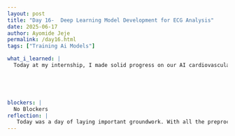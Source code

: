 ```yaml
---
layout: post
title: "Day 16-  Deep Learning Model Development for ECG Analysis"
date: 2025-06-17
author: Ayomide Jeje
permalink: /day16.html
tags: ["Training Ai Models"]

what_i_learned: |
  Today at my internship, I made solid progress on our AI cardiovascular project. I continued refining the model training pipeline for ECG-based disease detection using three types of preprocessed data: time-domain features, frequency-domain components, and spectrograms. With all datasets already split into train, validation, and test sets, I began building and testing the deep learning models.Worked on developing the 1D CNN architecture for time-domain waveform classification. Planned the architecture for the 1D CNN + Transformer hybrid model using the frequency-domain dataset.Reviewed the input format and structure for 2D CNN training on spectrogram images. Also spent time understanding model performance metrics and preparing to log results for comparison.


 


blockers: |
  No Blockers
reflection: |
   Today was a day of laying important groundwork. With all the preprocessing behind me, I finally got to focus on building the actual deep learning models — the part I’ve been anticipating for a while. It felt good to shift from cleaning and prepping data to designing and testing model architectures.Starting with the 1D CNN for the time-domain ECG signals, I had to think carefully about the structure — balancing depth, filter sizes, and avoiding overfitting too early. At the same time, I began planning the 1D CNN + Transformer hybrid for the frequency-domain data. That part excited me the most, knowing it could potentially capture more temporal relationships in the signals.What stood out most today, though, was how everything started connecting. Preprocessing steps that felt tedious last week suddenly made sense now that I was using the clean datasets for actual training. I still have a lot to do — model tuning, evaluation, explainability. But today reminded me that real progress sometimes looks like quiet, focused effort behind the scenes. I'm building a system that could one day help detect heart conditions more accurately. That thought kept me motivated.
---
```



